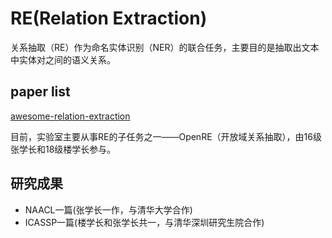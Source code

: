 # RE(Relation Extraction)

关系抽取（RE）作为命名实体识别（NER）的联合任务，主要目的是抽取出文本中实体对之间的语义关系。

## paper list

[awesome-relation-extraction](https://github.com/roomylee/awesome-relation-extraction)

目前，实验室主要从事RE的子任务之一——OpenRE（开放域关系抽取），由16级张学长和18级楼学长参与。

## 研究成果

- NAACL一篇(张学长一作，与清华大学合作)
- ICASSP一篇(楼学长和张学长共一，与清华深圳研究生院合作)

